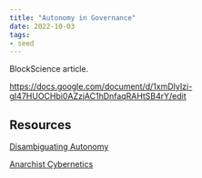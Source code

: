 ```yaml
---
title: "Autonomy in Governance"
date: 2022-10-03
tags:
- seed
---
```


BlockScience article. 

https://docs.google.com/document/d/1xmDIyIzi-gI47HUOCHbi0AZzjAC1hDnfaqRAHtSB4rY/edit


## Resources
[Disambiguating Autonomy](/notes/Disambiguating%20Autonomy.md)

[Anarchist Cybernetics](/notes/Anarchist%20Cybernetics.md)

